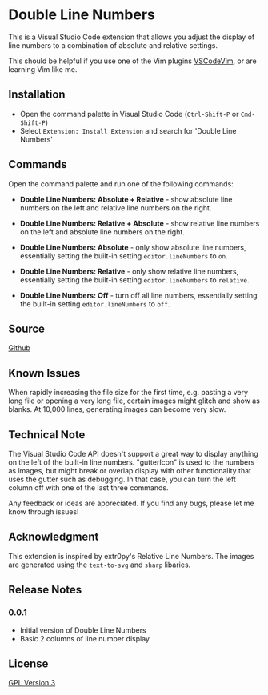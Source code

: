 # Double Line Numbers

This is a Visual Studio Code extension that allows you adjust the display of line numbers to a combination of absolute and relative settings. 

This should be helpful if you use one of the Vim plugins [VSCodeVim](#https://github.com/VSCodeVim/Vim), or are learning Vim like me.

## Installation

- Open the command palette in Visual Studio Code (`Ctrl-Shift-P` or `Cmd-Shift-P`)
- Select `Extension: Install Extension` and search for 'Double Line Numbers'

## Commands

Open the command palette and run one of the following commands:

- __Double Line Numbers: Absolute + Relative__ - show absolute line numbers on the left and relative line numbers on the right.

- __Double Line Numbers: Relative + Absolute__ - show relative line numbers on the left and absolute line numbers on the right.

- __Double Line Numbers: Absolute__ - only show absolute line numbers, essentially setting the built-in setting `editor.lineNumbers` to `on`.

- __Double Line Numbers: Relative__ - only show relative line numbers, essentially setting the built-in setting `editor.lineNumbers` to `relative`.

- __Double Line Numbers: Off__ - turn off all line numbers, essentially setting the built-in setting `editor.lineNumbers` to `off`.

## Source

[Github](https://github.com/slhsxcmy/vscode-double-line-numbers/)

## Known Issues

When rapidly increasing the file size for the first time, e.g. pasting a very long file or opening a very long file, certain images might glitch and show as blanks.
At 10,000 lines, generating images can become very slow.

## Technical Note

The Visual Studio Code API doesn't support a great way to display anything on the left of the built-in line numbers. "gutterIcon" is used to the numbers as images, but might break or overlap display with other functionality that uses the gutter such as debugging. In that case, you can turn the left column off with one of the last three commands.

Any feedback or ideas are appreciated. If you find any bugs, please let me know through issues!

## Acknowledgment

This extension is inspired by extr0py's Relative Line Numbers.
The images are generated using the `text-to-svg` and `sharp` libaries. 

## Release Notes

### 0.0.1
- Initial version of Double Line Numbers
- Basic 2 columns of line number display 

## License

[GPL Version 3](LICENSE.md)